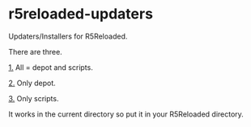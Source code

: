 # r5reloaded-updaters
Updaters/Installers for R5Reloaded.

There are three.

  [1.](https://github.com/begin-theadventure/lutris-scripts/releases/download/r5reloaded/r5reloaded-update-all.sh) All = depot and scripts.
  
  [2.](https://github.com/begin-theadventure/lutris-scripts/releases/download/r5reloaded/r5reloaded-update-depot.sh) Only depot.
  
  [3.](https://github.com/begin-theadventure/lutris-scripts/releases/download/r5reloaded/r5reloaded-update-scripts.sh) Only scripts.

It works in the current directory so put it in your R5Reloaded directory.
